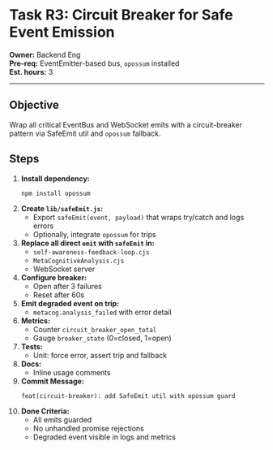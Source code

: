 # Task R3: Circuit Breaker for Safe Event Emission

**Owner:** Backend Eng  
**Pre-req:** EventEmitter-based bus, `opossum` installed  
**Est. hours:** 3

---

## Objective

Wrap all critical EventBus and WebSocket emits with a circuit-breaker pattern via SafeEmit util and `opossum` fallback.

## Steps

1. **Install dependency:**  
   ```sh
   npm install opossum
   ```
2. **Create `lib/safeEmit.js`:**  
   - Export `safeEmit(event, payload)` that wraps try/catch and logs errors
   - Optionally, integrate `opossum` for trips
3. **Replace all direct `emit` with `safeEmit` in:**  
   - `self-awareness-feedback-loop.cjs`
   - `MetaCognitiveAnalysis.cjs`
   - WebSocket server
4. **Configure breaker:**  
   - Open after 3 failures
   - Reset after 60s
5. **Emit degraded event on trip:**  
   - `metacog.analysis_failed` with error detail
6. **Metrics:**  
   - Counter `circuit_breaker_open_total`
   - Gauge `breaker_state` (0=closed, 1=open)
7. **Tests:**  
   - Unit: force error, assert trip and fallback
8. **Docs:**  
   - Inline usage comments
9. **Commit Message:**  
    ```
    feat(circuit-breaker): add SafeEmit util with opossum guard
    ```
10. **Done Criteria:**  
    - All emits guarded
    - No unhandled promise rejections
    - Degraded event visible in logs and metrics